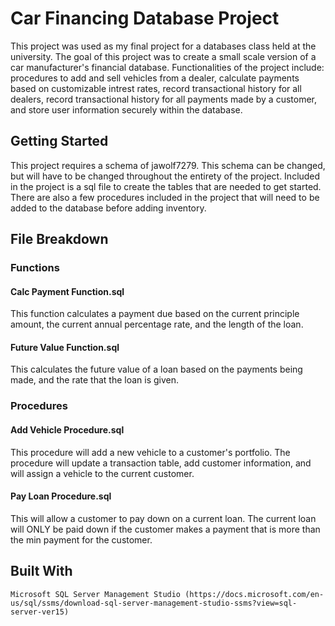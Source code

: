 # Car Financing Database Project

This project was used as my final project for a databases class held at the university. The goal of this project was to create a small scale version of a car manufacturer's financial database. Functionalities of the project include: procedures to add and sell vehicles from a dealer, calculate payments based on customizable intrest rates, record transactional history for all dealers, record transactional history for all payments made by a customer, and store user information securely within the database. 

## Getting Started

This project requires a schema of jawolf7279. This schema can be changed, but will have to be changed throughout the entirety of the project. Included in the project is a sql file to create the tables that are needed to get started. There are also a few procedures included in the project that will need to be added to the database before adding inventory.


## File Breakdown

### Functions

#### Calc Payment Function.sql
This function calculates a payment due based on the current principle amount, the current annual percentage rate, and the length of the loan.

#### Future Value Function.sql
This calculates the future value of a loan based on the payments being made, and the rate that the loan is given.

### Procedures
 
#### Add Vehicle Procedure.sql
This procedure will add a new vehicle to a customer's portfolio. The procedure will update a transaction table, add customer information, and will assign a vehicle to the current customer.

#### Pay Loan Procedure.sql 
This will allow a customer to pay down on a current loan. The current loan will ONLY be paid down if the customer makes a payment that is more than the min payment for the customer. 


## Built With

```
Microsoft SQL Server Management Studio (https://docs.microsoft.com/en-us/sql/ssms/download-sql-server-management-studio-ssms?view=sql-server-ver15)
```
